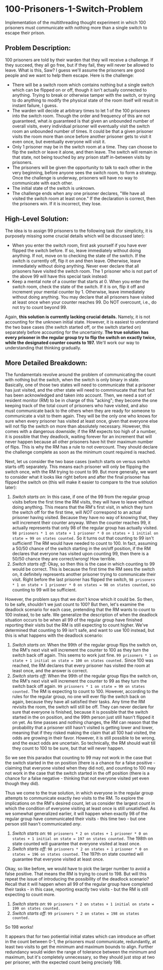 # 100-Prisoners-1-Switch-Problem
Implementation of the multithreading thought experiment in which 100 prisoners must communicate with nothing more than a single switch to escape their prison.

## Problem Description:
100 prisoners are told by their warden that they will receive a challenge. If they succeed, they all go free, but if they fail, they will never be allowed to leave. What is this, Saw? I guess we'll assume the prisoners are good people and we want to help them escape. Here is the challenge:
- There will be a switch room which contains nothing but a single switch which can be flipped on or off, though it isn't actually connected to anything. Trying to break or otherwise tamper with the switch, or trying to do anything to modify the physical state of the room itself will result in instant failure, I guess.
- The warden will decide at arbitrary times to let 1 of the 100 prisoners into the switch room. Though the order and frequency of this are not guaranteed, what *is* guaranteed is that given an unbounded number of overall visits, every individual prisoner will eventually visit the switch room an unbounded number of times. It could be that a given prisoner visits the room more than once before another prisoner gets to visit it even once, but eventually everyone will visit it.
- Only 1 prisoner may be in the switch room at a time. They can choose to flip the switch or leave it alone, and then leave. The switch will remain in that state, not being touched by any prison staff in-between visits by prisoners.
- The prisoners will be given the opportunity to talk to each other in the very beginning, before anyone sees the switch room, to form a strategy. Once the challenge is underway, prisoners will have no way to communicate with each other.
- The initial state of the switch is unknown.
- The challenge ends when any one prisoner declares, "We have all visited the switch room at least once." If the declaration is correct, then the prisoners win. If it is incorrect, they lose.

## High-Level Solution:
The idea is to assign 99 prisoners to the following task (for simplicity, it is purposely missing some crucial details which will be discussed later):
- When you enter the switch room, first ask yourself if you have ever flipped the switch before. If so, leave immediately without doing anything. If not, move on to checking the state of the switch. If the switch is currently off, flip it on and then leave. Otherwise, leave immediately without doing anything. Never ever declare that all prisoners have visited the switch room.
The 1 prisoner who is not part of the above 99 will have this special task instead:
- Keep a mental note of a counter that starts at 0. When you enter the switch room, check the state of the switch. If it is on, flip it off and increment your mental counter by 1. Otherwise, leave immediately without doing anything. You may declare that all prisoners have visited at least once when your counter reaches 99. Do NOT overcount, i.e., do not try to count beyond 99.

Again, **this solution is currently lacking crucial details.** Namely, it is not accounting for the unknown initial state. However, it is easiest to understand the two base cases (the switch started off, or the switch started on) separately before accounting for the uncertainty. **The true solution has every prisoner in the regular group try to flip the switch on exactly twice, while the designated counter counts to 197.** We'll work our way to understanding that thinking gradually.

## More Detailed Breakdown:
The fundamentals revolve around the problem of communicating the count with nothing but the switch, when the switch is only binary in state. Basically, one of those two states will need to communicate that a prisoner has just visited, and the other state will need to comminucate that that fact has been acknowledged and taken into account. Then, we need a sort of resident monitor (RM) to be in charge of this "acking"; they become the one keeping track of the total count of prisoners who have visited, and also must communicate back to the others when they are ready for someone to communicate a visit to them again. They will be the only one who knows for sure when every prisoner has visited at least once, given that everyone else will not flip the switch on more than absolutely necessary. However, this comes with a dangerous downside; if the RM expects too high of a number, it is possible that they deadlock, waiting forever for an increment that will never happen because all other prisoners have hit their maximum number of flips. This is why the RM has a rule to not overcount. They should declare the challenge complete as soon as the minimum count required is reached.

Next, let us consider the two base cases (switch starts on versus switch starts off) separately. This means each prisoner will only be flipping the switch once, with the RM trying to count to 99. But more generally, we want to consider what it looks like right before and after the final prisoner has flipped the switch on (this will make it easier to compare to the true solution later):
1. *Switch starts on*: In this case, if one of the 99 from the regular group visits before the first time the RM visits, they will have to leave without doing anything. This means that the RM's first visit, in which they turn the switch off for the first time, will *NOT* correspond to an actual prisoner having visited. Because they have no way of knowing that, they will increment their counter anyway. When the counter reaches 99, it actually represents that only 98 of the regular group has actually visited. `98 prisoners * 1 on state + 1 prisoner * 0 on states + 1 initial on state = 99 on states counted.` So it turns out that counting to 99 isn't sufficient! The RM would have needed to count to 100. In fact, assuming a 50/50 chance of the switch starting in the on/off position, if the RM declares that everyone has visited upon counting 99, then there is a 50/50 chance they are correct/wrong! How terrible.
2. *Switch starts off*: Okay, so then this is the case in which counting to 99 would be correct. This is because the first time the RM sees the switch on, it definitely represents another prisoner trying to communicate their visit. Right before the last prisoner has flipped the switch, `98 prisoners * 1 on state + 1 prisoner * 0 on states = 98 on states counted,` so counting to 99 will be sufficient.

However, the problem says that we don't know which it could be. So then, to be safe, shouldn't we just count to 100? But then, let's examine the deadlock scenario for each case, pretending that the RM wants to count to 100 instead, to be safe. We generalize the description of when the deadlock situation occurs to be when all 99 of the regular group have finished reporting their visits but the RM is still expecting to count higher. We've determined that counting to 99 isn't safe, and want to use 100 instead, but this is what happens with the deadlock scenario:
1. *Switch starts on*: When the 99th of the regular group flips the switch on, the RM's next visit will increment the counter to 100 as they turn the switch back off again. This seems to work just fine. `99 prisoners * 1 on state + 1 initial on state = 100 on states counted.` Since 100 was reached, the RM declares that every prisoner has visited the room at least once, and the answer is correct.
2. *Switch starts off*: When the 99th of the regular group flips the switch on, the RM's next visit will increment the counter to 99 as they turn the switch back off again. `99 prisoners * 1 on state = 99 on states counted.` The RM is expecting to count to 100. However, according to the rules for the regular group, no one will ever flip the switch back on again, because they have all satisfied their tasks. Any time the RM revisits the room, the switch will still be off. They can never declare for sure that everyone is finished, because it is possible that the switch started in the on position, and the 99th person just still hasn't flipped it on yet. As time passes and nothing changes, the RM can reason that the probability that a prisoner still hasn't visited is getting lower and lower, meaning that if they risked making the claim that all 100 had visited, the odds are growing in their favor. However, it is still possible to be wrong, and the exact odds are uncertain. So technically, the RM should wait till they count to 100 to be sure, but that will never happen.

So we see this paradox that counting to 99 may not work in the case that the switch started in the on position (there is a chance for a false positive - claiming that everyone visited when they did not), and counting to 100 may not work in the case that the switch started in the off position (there is a chance for a false negative - thinking that not everyone visited yet even though they did).

Thus we come to the true solution, in which everyone in the regular group attempts to communicate exactly *two* visits to the RM. To explore the implications on the RM's desired count, let us consider the largest count in which the condition of everyone visiting at least once is still unsatisfied. As we somewhat generalized earlier, it will happen when exactly 98 of the regular group have communicated their visits - this time two - but one person still hasn't communicated *any*.
1. *Switch starts on*: `98 prisoners * 2 on states + 1 prisoner * 0 on states + 1 initial on state = 197 on states counted.` The 198th on state counted will guarantee that everyone visited at least once.
2. *Switch starts off*: `98 prisoners * 2 on states + 1 prisoner * 0 on states = 196 on states counted.` The 197th on state counted will guarantee that everyone visited at least once.

Okay, so like before, we would have to pick the larger number to avoid a false positive. That means the RM is trying to count to 198. But will this repeat the issue of introducing the possibility of the deadlock scenario? Recall that it will happen when all 99 of the regular group have completed their tasks - in this case, reporting exactly two visits - but the RM is still expecting to count more.
1. *Switch starts on*: `99 prisoners * 2 on states + 1 initial on state = 199 on states counted.`
2. *Switch starts off*: `99 prisoners * 2 on states = 198 on states counted.`

So 198 works!

It appears that for two potiential initial states which can introduce an offset in the count between 0-1, the prisoners must communicate, redundantly, at least two visits to get the minimum and maximum bounds to align. Further redundancy would widen the range of tolerance between the minimum and maximum, but it's completely unnecessary, so they should just stop at two per prisoner, with the expected count being precisely 198.
